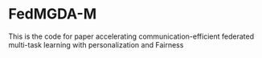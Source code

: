 # FedMGDA-M
This is the code for paper accelerating communication-efficient federated multi-task learning with personalization and Fairness
